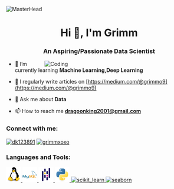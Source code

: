![MasterHead](https://1.bp.blogspot.com/-NGEnC1fF7DA/W2zK8pp56-I/AAAAAAAARs4/dhEEV2uRA1wemJ7dUx5j4mB27zIoIK4BQCLcBGAs/s1600/Machine-Learning.gif)
<h1 align="center">Hi 👋, I'm Grimm</h1>
<h3 align="center">An Aspiring/Passionate Data Scientist</h3>
<img align="right" alt="Coding" width="400" src="https://daviesmeyer.com/wp-content/uploads/2018/10/0AData_Analytics.gif">

- 🌱 I’m currently learning **Machine Learning,Deep Learning**

- 📝 I regularly write articles on [https://medium.com/@grimmo9](https://medium.com/@grimmo9)

- 💬 Ask me about **Data**

- 📫 How to reach me **dragoonking2001@gmail.com**

<h3 align="left">Connect with me:</h3>
<p align="left">
<a href="https://kaggle.com/dk123891" target="blank"><img align="center" src="https://raw.githubusercontent.com/rahuldkjain/github-profile-readme-generator/master/src/images/icons/Social/kaggle.svg" alt="dk123891" height="30" width="40" /></a>
<a href="https://www.leetcode.com/grimmxoxo" target="blank"><img align="center" src="https://raw.githubusercontent.com/rahuldkjain/github-profile-readme-generator/master/src/images/icons/Social/leet-code.svg" alt="grimmxoxo" height="30" width="40" /></a>
</p>

<h3 align="left">Languages and Tools:</h3>
<p align="left"> <a href="https://www.linux.org/" target="_blank" rel="noreferrer"> <img src="https://raw.githubusercontent.com/devicons/devicon/master/icons/linux/linux-original.svg" alt="linux" width="40" height="40"/> </a> <a href="https://www.mysql.com/" target="_blank" rel="noreferrer"> <img src="https://raw.githubusercontent.com/devicons/devicon/master/icons/mysql/mysql-original-wordmark.svg" alt="mysql" width="40" height="40"/> </a> <a href="https://pandas.pydata.org/" target="_blank" rel="noreferrer"> <img src="https://raw.githubusercontent.com/devicons/devicon/2ae2a900d2f041da66e950e4d48052658d850630/icons/pandas/pandas-original.svg" alt="pandas" width="40" height="40"/> </a> <a href="https://www.python.org" target="_blank" rel="noreferrer"> <img src="https://raw.githubusercontent.com/devicons/devicon/master/icons/python/python-original.svg" alt="python" width="40" height="40"/> </a> <a href="https://scikit-learn.org/" target="_blank" rel="noreferrer"> <img src="https://upload.wikimedia.org/wikipedia/commons/0/05/Scikit_learn_logo_small.svg" alt="scikit_learn" width="40" height="40"/> </a> <a href="https://seaborn.pydata.org/" target="_blank" rel="noreferrer"> <img src="https://seaborn.pydata.org/_images/logo-mark-lightbg.svg" alt="seaborn" width="40" height="40"/> </a> </p>



